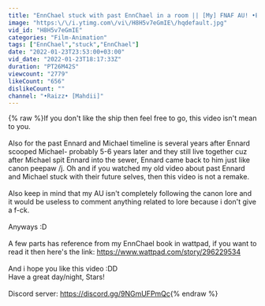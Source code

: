 ```yaml
---
title: "EnnChael stuck with past EnnChael in a room || [My] FNAF AU! •Ennard x Michael A•"
image: "https:\/\/i.ytimg.com\/vi\/H8H5v7eGmIE\/hqdefault.jpg"
vid_id: "H8H5v7eGmIE"
categories: "Film-Animation"
tags: ["EnnChael","stuck","EnnChael"]
date: "2022-01-23T23:53:00+03:00"
vid_date: "2022-01-23T18:17:33Z"
duration: "PT26M42S"
viewcount: "2779"
likeCount: "656"
dislikeCount: ""
channel: "•Raizz• [Mahdii]"
---
```

{% raw %}If you don't like the ship then feel free to go, this video isn't mean to you.<br /><br />Also for the past Ennard and Michael timeline is several years after Ennard scooped Michael- probably 5-6 years later and they still live together cuz after Michael spit Ennard into the sewer, Ennard came back to him just like canon peepaw /j. Oh and if you watched my old video about past Ennard and Michael stuck with their future selves, then this video is not a remake.<br /><br />Also keep in mind that my AU isn't completely following the canon lore and it would be useless to comment anything related to lore because i don't give a f-ck.<br /><br />Anyways :D <br /><br />A few parts has reference from my EnnChael book in wattpad, if you want to read it then here's the link: <a rel="nofollow" target="blank" href="https://www.wattpad.com/story/296229534">https://www.wattpad.com/story/296229534</a><br /><br />And i hope you like this video :DD<br />Have a great day/night, Stars!<br /><br />Discord server: <a rel="nofollow" target="blank" href="https://discord.gg/9NGmUFPmQc">https://discord.gg/9NGmUFPmQc</a>{% endraw %}

